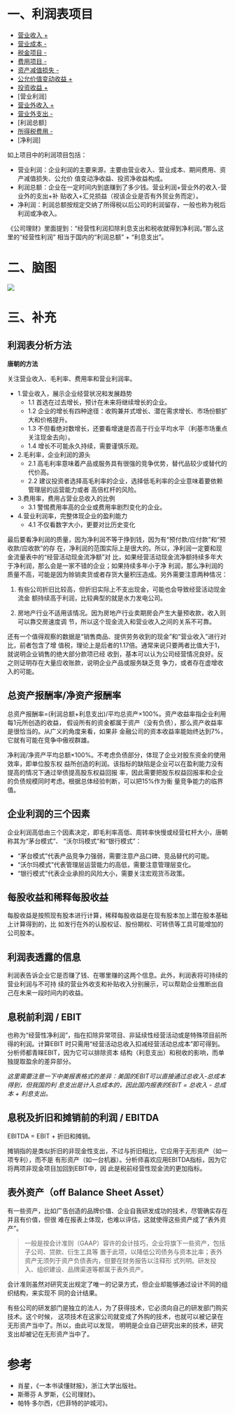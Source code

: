 # 一、利润表项目

- [营业收入 +](./1-营业收入.md)
- [营业成本 -](./2-营业成本.md)
- [税金项目 -](./3-税金项目.md)
- [费用项目 -](./4-费用项目.md)
- [资产减值损失 -](./5-资产减值损失.md)
- [公允价值变动收益 +](./6-公允价值变动收益.md)
- [投资收益 +](./7-投资收益.md)
- [营业利润]
- [营业外收入 +](./8-营业外收支.md)
- [营业外支出 -](./8-营业外收支.md)
- [利润总额]
- [所得税费用 -](./9-所得税费用.md)
- [净利润]

如上项目中的利润项目包括：

- 营业利润：企业利润的主要来源，主要由营业收入、营业成本、期间费用、资产减值损失、公允价
值变动净收益、投资净收益构成。
- 利润总额：企业在一定时间内到底赚到了多少钱。营业利润+营业外的收入-营业外的支出+补
贴收入+汇兑损益（视该企业是否有外贸业务而定）。
- 净利润：利润总额按规定交纳了所得税以后公司的利润留存，一般也称为税后利润或净收入。

《公司理财》里面提到：“经营性利润扣除利息支出和税收就得到净利润。”那么这里的“经营性利润”
相当于国内的“利润总额” + “利息支出”。

# 二、脑图

![](利润表.png)

# 三、补充

## 利润表分析方法

**唐朝的方法**

关注营业收入、毛利率、费用率和营业利润率。

- 1.营业收入，展示企业经营状况和发展趋势
  - 1.1 首选在过去增长，预计在未来将继续增长的企业。
  - 1.2 企业的增长有四种途径：收购兼并式增长、潜在需求增长、市场份额扩大和价格提升。
  - 1.3 不但看绝对数增长，还要看增速是否高于行业平均水平（利基市场重点关注现金去向）。
  - 1.4 增长不可能永久持续，需要谨慎乐观。
- 2.毛利率，企业利润的源头
  - 2.1 高毛利率意味着产品或服务具有很强的竞争优势，替代品较少或替代的代价高。
  - 2.2 建议投资者选择高毛利率的企业，选择低毛利率的企业意味着要依赖管理层的运营能力或者
  高倍杠杆的风险。
- 3.费用率，费用占营业总收入的比例
  - 3.1 警惕费用率高的企业或费用率剧烈变化的企业。
- 4.营业利润率，完整体现企业的盈利能力
  - 4.1 不仅看数字大小，更要对比历史变化

最后要看净利润的质量，因为净利润不等于挣到钱，因为有“预付款/应付款”和“预收款/应收款”的存
在，净利润的范围实际上是很大的。所以，净利润一定要和现金流量表中的“经营活动现金流净额”对
比，如果经营活动现金流净额持续多年大于净利润，那么会是一家不错的企业；如果持续多年小于净
利润，那么净利润的质量不高，可能是因为赊销卖货或者存货大量积压造成。另外需要注意两种情况：

1. 有些公司折旧比较高，但折旧实际上不支出现金，可能也会导致经营活动现金流金
额持续高于利润，比较典型的就是水力发电公司。

2. 房地产行业不适用该情况。因为房地产行业卖期房会产生大量预收款，收入则可以靠交房速度调
节，所以这个现金流入和营业收入之间的关系不可靠。

还有一个值得观察的数据是“销售商品、提供劳务收到的现金”和“营业收入”进行对比，前者包含了增
值税，理论上是后者的1.17倍。通常来说只要两者比值大于1，就说明企业销售的绝大部分款项已经
收到，基本可以认为公司经营情况良好。反之则证明存在大量应收账款，说明企业产品或服务缺乏竞
争力，或者存在虚增收入的可能。

## 总资产报酬率/净资产报酬率

总资产报酬率=(利润总额+利息支出)/平均总资产×100%。资产收益率指企业利用每1元所创造的收益，
假设所有的资金都属于资产（没有负债），那么资产收益率是很恰当的。从广义的角度来看，如果非
金融公司的资本收益率能始终达到7%，它就有可能在竞争中傲视群雄。

净利润/净资产平均总额×100%。不考虑负债部分，体现了企业对股东资金的使用效率，即单位股东权
益所创造的利润。该指标的缺陷是企业可以在盈利能力没有提高的情况下通过举债提高股东权益回报
率，因此需要把股东权益回报率和企业的负债规模同时考虑。根据总体经验判断，可以把15%作为衡
量竞争能力的临界值。

## 企业利润的三个因素

企业利润高低由三个因素决定，即毛利率高低、周转率快慢或经营杠杆大小，唐朝称其为“茅台模式”、
“沃尔玛模式”和“银行模式”：

- “茅台模式”代表产品竞争力强弱，需要注意产品口碑、竞品替代的可能。
- “沃尔玛模式”代表管理层运营能力的高低，需要注意管理层变化。
- “银行模式”代表企业承担的风险大小，需要关注宏观货币政策。

## 每股收益和稀释每股收益

每股收益是按照现有股本进行计算，稀释每股收益是在现有股本加上潜在股本基础上计算得到的，比
如发行在外的认股权证、股份期权、可转债等工具可能增加的公司股本。

## 利润表透露的信息

利润表告诉企业它是否赚了钱、在哪里赚的这两个信息。此外，利润表将可持续的营业利润与不可持
续的营业外收支和补贴收入分别展示，可以帮助企业推断出自己在未来一段时间内的收益。

## 息税前利润 / EBIT

也称为“经营性净利润”，指在扣除异常项目、非延续性经营活动或是特殊项目前所得的利润。计算EBIT
时只需用“经营活动总收入扣减经营活动总成本”即可得到。分析师都青睐EBIT，因为它可以排除资本
结构（利息支出）和税收的影响，而单独提取盈余的差异部分。

*这里需要注意一下中美报表格式的差异：美国的EBIT可以直接通过总收入-总成本得到，但我国的利
息支出是计入总成本的，因此国内报表的EBIT = 总收入 - 总成本 + 利息支出。*

## 息税及折旧和摊销前的利润 / EBITDA

EBITDA = EBIT + 折旧和摊销。

摊销指的是类似折旧的非现金性支出，不过与折旧相比，它应用于无形资产（如一项专利），而不是
有形资产（如一台机器）。分析师喜欢应用EBITDA指标，因为它将两项非现金项目加回到EBIT中，因
此是税前经营性现金流的更加指标。

## 表外资产（off Balance Sheet Asset）

有一些资产，比如广告创造的品牌价值、企业自我研发成功的技术，尽管确实存在并且有价值，但很
难在报表上体现，也难以评估，这就使得这些资产成了“表外资产”。

>一般是按会计准则（GAAP）容许的会计技巧，企业将旗下一些资产，包括子公司、贷款、衍生工具等
置于此项，以降低公司债务与资本比率；表外资产无须列于资产负债表内，但要在财务报告以注释形
式列明。研发投入、组织建设、品牌渠道等都属于表外资产。

会计准则虽然对研究支出规定了唯一的记录方式，但企业却能够通过设计不同的组织结构，来实现不
同的会计结果。

有些公司的研发部门是独立的法人，为了获得技术，它必须向自己的研发部门购买技术。这个时候，
这项技术在这家公司就变成了外购的技术，也就可以被记录在无形资产当中了。所以，由此可以发现，
明明是企业自己研究出来的技术，研究支出却被记在无形资产当中了。


# 参考

- 肖星，《一本书读懂财报》，浙江大学出版社。
- 斯蒂芬 A.罗斯，《公司理财》。
- 帕特·多尔西，《巴菲特的护城河》。
